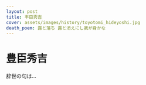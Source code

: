 ```yaml
---
layout: post
title: 丰臣秀吉
cover: assets/images/history/toyotomi_hideyoshi.jpg
death_poem: 露と落ち 露と消えにし我が身かな
---
```


# 豊臣秀吉

辞世の句は...
